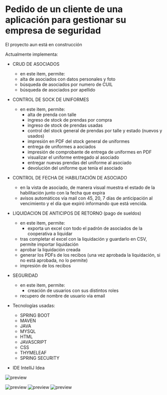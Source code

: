 # Pedido de un cliente de una aplicación para gestionar su empresa de seguridad

El proyecto aun está en construcción

Actualmente implementa:
- CRUD DE ASOCIADOS
    - en este item, permite:
	- alta de asociados con datos personales y foto
	- búsqueda de asociados por numero de CUIL
	- búsqueda de asociados por apellido

- CONTROL DE SOCK DE UNIFORMES
    - en este item, permite:
        - alta de prenda con talle
        - ingreso de stock de prendas por compra
        - ingreso de stock de prendas usadas
        - control del stock general de prendas por talle y estado (nuevos y usados)
        - impresión en PDF del stock general de uniformes
        - entrega de uniformes a aociados
        - impresión de comprobante de entrega de uniformes en PDF
        - visualizar el uniforme entregado al asociado
        - entregar nuevas prendas del uniforme al asociado
        - devolución del uniforme que tenía el asociado

- CONTROL DE FECHA DE HABILITACIÓN DE ASOCIADO
    - en la vista de asociado, de manera visual muestra el estado de la habilitación junto con la fecha que expira
    - avisos automáticos vía mail con 45, 20, 7 días de anticipación al vencimiento y el día que expiró informando que está vencida.

- LIQUIDACION DE ANTICIPOS DE RETORNO (pago de sueldos)
    - en este item, permite:
        - exporta un excel con todo el padrón de asociados de la cooperativa a liquidar
	- tras completar el excel con la liquidación y guardarlo en CSV, permite importar liquidación
	- aprobar la liquidación creada
	- generar los PDFs de los recibos (una vez aprobada la liquidación, si no está aprobada, no lo permite)
	- impresión de los recibos  

- SEGURIDAD 
    - en este item, permite:
        - creación de usuarios con sus distintos roles
	- recupero de nombre de usuario via email



- Tecnologías usadas:
	- SPRING BOOT 
	- MAVEN 
	- JAVA 
	- MYSQL
	- HTML 
	- JAVASCRIPT 
	- CSS
	- THYMELEAF 
	- SPRING SECURITY
 
- IDE IntelliJ Idea

![preview](https://drive.google.com/uc?export=view&id=1bgMHINAaaDFko2OpK669iJgaqgp_tbp4)

![preview](https://drive.google.com/uc?export=view&id=1kPfMj5S33HfNt8CHhFWEfU30OgKuZfvJ)
![preview](https://drive.google.com/uc?export=view&id=169RxFcfv-QxHDAE7YrPxiebJaMCWkvXG)
![preview](https://drive.google.com/uc?export=view&id=1GmNX1S4C7_8NUKpwFKd7P66JmtFnniQf)
